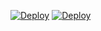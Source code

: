 [![Deploy](https://github.com/Brug-Org/action_automation/actions/workflows/deploy.yaml/badge.svg)](https://github.com/Brug-Org/action_automation/actions/workflows/deploy.yaml)
[![Deploy](https://github.com/Brug-Org/action_automation/actions/workflows/deploy.yaml/badge.svg?branch=main)](https://github.com/Brug-Org/action_automation/actions/workflows/deploy.yaml)
